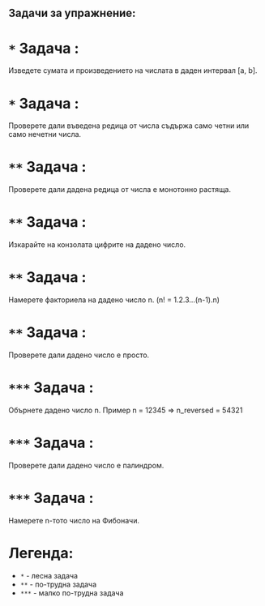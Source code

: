 ## Задачи за упражнение:
# `*` Задача :
  Изведете сумата и произведението на числата в даден интервал [a, b].

# `*` Задача :
  Проверете дали въведена редица от числа съдържа само четни или само нечетни числа.

# `**` Задача :
  Проверете дали дадена редица от числа е монотонно растяща.

# `**` Задача :
  Изкарайте на конзолата цифрите на дадено число.
  
# `**` Задача :
  Намерете факториела на дадено число n. (n! = 1.2.3...(n-1).n)

# `**` Задача :
  Проверете дали дадено число е просто.

# `***` Задача :
  Обърнете дадено число n. Пример n = 12345 => n_reversed = 54321

# `***` Задача :
  Проверете дали дадено число е палиндром.

# `***` Задача :
  Намерете n-тото число на Фибоначи.
  
# Легенда:
  - `*`   - лесна задача
  - `**`  - по-трудна задача
  - `***` - малко по-трудна задача